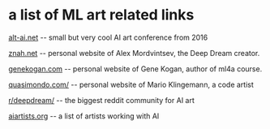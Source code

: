 # a list of ML art related links

[alt-ai.net](http://alt-ai.net/) -- small but very cool AI art conference from 2016

[znah.net](https://znah.net/) -- personal website of Alex Mordvintsev, the Deep Dream creator.

[genekogan.com](https://genekogan.com/) -- personal website of Gene Kogan, author of ml4a course.

[quasimondo.com/](http://quasimondo.com/) -- personal website of Mario Klingemann, a code artist


[r/deepdream/](https://old.reddit.com/r/deepdream/) -- the biggest reddit community for AI art

[aiartists.org](https://aiartists.org/) -- a list of artists working with AI
